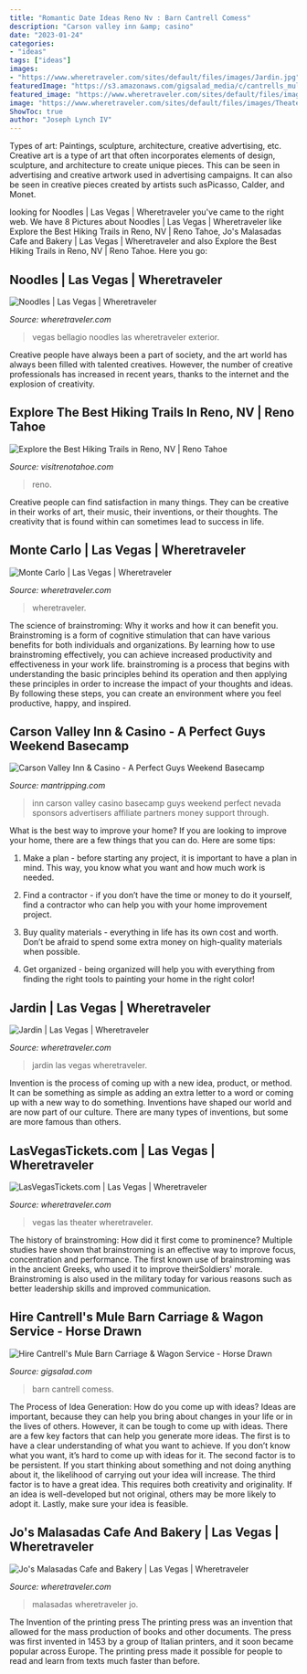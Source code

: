 ```yaml
---
title: "Romantic Date Ideas Reno Nv : Barn Cantrell Comess"
description: "Carson valley inn &amp; casino"
date: "2023-01-24"
categories:
- "ideas"
tags: ["ideas"]
images:
- "https://www.wheretraveler.com/sites/default/files/images/Jardin.jpg"
featuredImage: "https://s3.amazonaws.com/gigsalad_media/c/cantrells_mule_barn_carriage_wagon_se/5c91d0252694a.jpeg"
featured_image: "https://www.wheretraveler.com/sites/default/files/images/Bellagio_Noodles_DiningRoom.jpg"
image: "https://www.wheretraveler.com/sites/default/files/images/Theater.jpg"
ShowToc: true
author: "Joseph Lynch IV"
---
```



Types of art: Paintings, sculpture, architecture, creative advertising, etc.
Creative art is a type of art that often incorporates elements of design, sculpture, and architecture to create unique pieces. This can be seen in advertising and creative artwork used in advertising campaigns. It can also be seen in creative pieces created by artists such asPicasso, Calder, and Monet.

	

		
looking for Noodles | Las Vegas | Wheretraveler you've came to the right web. We have 8 Pictures about Noodles | Las Vegas | Wheretraveler like Explore the Best Hiking Trails in Reno, NV | Reno Tahoe, Jo&#039;s Malasadas Cafe and Bakery | Las Vegas | Wheretraveler and also Explore the Best Hiking Trails in Reno, NV | Reno Tahoe. Here you go:
		
    
## Noodles | Las Vegas | Wheretraveler

<img loading=lazy src="https://www.wheretraveler.com/sites/default/files/images/Bellagio_Noodles_DiningRoom.jpg" onerror="this.onerror=null;this.src='https://tse4.mm.bing.net/th?id=OIP.yWMs0UWbnj5PR_be2B657QHaF7&amp;pid=15.1';" alt="Noodles | Las Vegas | Wheretraveler">

_Source: wheretraveler.com_

>vegas bellagio noodles las wheretraveler exterior. 

	

Creative people have always been a part of society, and the art world has always been filled with talented creatives. However, the number of creative professionals has increased in recent years, thanks to the internet and the explosion of creativity.

    
## Explore The Best Hiking Trails In Reno, NV | Reno Tahoe

<img loading=lazy src="https://www.visitrenotahoe.com/wp-content/uploads/2020/09/Outbound-Hiking-Selfie-Featured.jpg" onerror="this.onerror=null;this.src='https://tse1.mm.bing.net/th?id=OIP.8UNxpQ4zOqoxgcNKfMQhJgHaEK&amp;pid=15.1';" alt="Explore the Best Hiking Trails in Reno, NV | Reno Tahoe">

_Source: visitrenotahoe.com_

>reno. 

	

Creative people can find satisfaction in many things. They can be creative in their works of art, their music, their inventions, or their thoughts. The creativity that is found within can sometimes lead to success in life.

    
## Monte Carlo | Las Vegas | Wheretraveler

<img loading=lazy src="https://www.wheretraveler.com/sites/default/files/images/MonteCarlo.jpg" onerror="this.onerror=null;this.src='https://tse4.mm.bing.net/th?id=OIP.aFWxh5RNYg7a8SUriCBFVAHaE8&amp;pid=15.1';" alt="Monte Carlo | Las Vegas | Wheretraveler">

_Source: wheretraveler.com_

>wheretraveler. 

	

The science of brainstroming: Why it works and how it can benefit you.
Brainstroming is a form of cognitive stimulation that can have various benefits for both individuals and organizations. By learning how to use brainstroming effectively, you can achieve increased productivity and effectiveness in your work life. brainstroming is a process that begins with understanding the basic principles behind its operation and then applying these principles in order to increase the impact of your thoughts and ideas. By following these steps, you can create an environment where you feel productive, happy, and inspired.

    
## Carson Valley Inn &amp; Casino - A Perfect Guys Weekend Basecamp

<img loading=lazy src="https://www.mantripping.com/images/stories/carson-valley-inn-casino/carson-valley-inn-casino-entrance.jpg" onerror="this.onerror=null;this.src='https://tse4.mm.bing.net/th?id=OIP.xeVEH9rKTbYvJfkueUjqaAHaEc&amp;pid=15.1';" alt="Carson Valley Inn &amp; Casino - A Perfect Guys Weekend Basecamp">

_Source: mantripping.com_

>inn carson valley casino basecamp guys weekend perfect nevada sponsors advertisers affiliate partners money support through. 

	

What is the best way to improve your home?
If you are looking to improve your home, there are a few things that you can do. Here are some tips:
1. Make a plan - before starting any project, it is important to have a plan in mind. This way, you know what you want and how much work is needed.

2. Find a contractor - if you don’t have the time or money to do it yourself, find a contractor who can help you with your home improvement project.

3. Buy quality materials - everything in life has its own cost and worth. Don’t be afraid to spend some extra money on high-quality materials when possible.

4. Get organized - being organized will help you with everything from finding the right tools to painting your home in the right color!

    
## Jardin | Las Vegas | Wheretraveler

<img loading=lazy src="https://www.wheretraveler.com/sites/default/files/images/Jardin.jpg" onerror="this.onerror=null;this.src='https://tse3.mm.bing.net/th?id=OIP.37lmxP21haE_xtNQPYfr4AHaH6&amp;pid=15.1';" alt="Jardin | Las Vegas | Wheretraveler">

_Source: wheretraveler.com_

>jardin las vegas wheretraveler. 

	

Invention is the process of coming up with a new idea, product, or method. It can be something as simple as adding an extra letter to a word or coming up with a new way to do something. Inventions have shaped our world and are now part of our culture. There are many types of inventions, but some are more famous than others.

    
## LasVegasTickets.com | Las Vegas | Wheretraveler

<img loading=lazy src="https://www.wheretraveler.com/sites/default/files/images/Theater.jpg" onerror="this.onerror=null;this.src='https://tse3.mm.bing.net/th?id=OIP.IM7BV54EltwNghipklXQEwHaFC&amp;pid=15.1';" alt="LasVegasTickets.com | Las Vegas | Wheretraveler">

_Source: wheretraveler.com_

>vegas las theater wheretraveler. 

	

The history of brainstroming: How did it first come to prominence?
Multiple studies have shown that brainstroming is an effective way to improve focus, concentration and performance. The first known use of brainstroming was in the ancient Greeks, who used it to improve theirSoldiers' morale. Brainstroming is also used in the military today for various reasons such as better leadership skills and improved communication.

    
## Hire Cantrell&#039;s Mule Barn Carriage &amp; Wagon Service - Horse Drawn

<img loading=lazy src="https://s3.amazonaws.com/gigsalad_media/c/cantrells_mule_barn_carriage_wagon_se/5c91d0252694a.jpeg" onerror="this.onerror=null;this.src='https://tse3.mm.bing.net/th?id=OIP.mruVEd_k2a5IqUkZQ-QfjgHaFj&amp;pid=15.1';" alt="Hire Cantrell&#039;s Mule Barn Carriage &amp; Wagon Service - Horse Drawn">

_Source: gigsalad.com_

>barn cantrell comess. 

	

The Process of Idea Generation: How do you come up with ideas?
Ideas are important, because they can help you bring about changes in your life or in the lives of others. However, it can be tough to come up with ideas. There are a few key factors that can help you generate more ideas. The first is to have a clear understanding of what you want to achieve. If you don’t know what you want, it’s hard to come up with ideas for it. The second factor is to be persistent. If you start thinking about something and not doing anything about it, the likelihood of carrying out your idea will increase. The third factor is to have a great idea. This requires both creativity and originality. If an idea is well-developed but not original, others may be more likely to adopt it. Lastly, make sure your idea is feasible.

    
## Jo&#039;s Malasadas Cafe And Bakery | Las Vegas | Wheretraveler

<img loading=lazy src="https://www.wheretraveler.com/sites/default/files/images/38433162-C562-4FFD-A9E9-A68BC002AE83.JPG" onerror="this.onerror=null;this.src='https://tse1.mm.bing.net/th?id=OIP.1DxvRHGXU1HTZzmd5Vk6DwHaFj&amp;pid=15.1';" alt="Jo&#039;s Malasadas Cafe and Bakery | Las Vegas | Wheretraveler">

_Source: wheretraveler.com_

>malasadas wheretraveler jo. 

	

The Invention of the printing press
The printing press was an invention that allowed for the mass production of books and other documents. The press was first invented in 1453 by a group of Italian printers, and it soon became popular across Europe. The printing press made it possible for people to read and learn from texts much faster than before.

